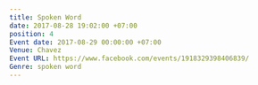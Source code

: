 ```yaml
---
title: Spoken Word
date: 2017-08-28 19:02:00 +07:00
position: 4
Event date: 2017-08-29 00:00:00 +07:00
Venue: Chavez
Event URL: https://www.facebook.com/events/1918329398406839/
Genre: spoken word
---
```


